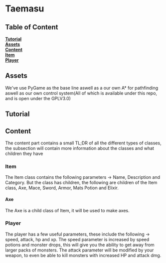# Taemasu

## Table of Content

**[Tutorial](#Tutorial)**<br>
**[Assets](#Assets)**<br>
**[Content](#Content)**<br>
**[Item](#Item)**<br>
**[Player](#Player)**<br>

## Assets
We've use PyGame as the base line aswell as a our own A\* for pathfinding aswell
as our own control system(All of which is available under this repo, and is open
under the GPLV3.0)

## Tutorial


## Content

The content part contains a small TL;DR of all the different types of classes,
the subsection will contain more information about the classes and what children
they have

### Item

The Item class contains the following parameters -> Name, Description and
Category. But the class has children, the following are children of the Item
class, Axe, Mace, Sword, Armor, Mats Potion and Elixir.

#### Axe

The Axe is a child class of Item, it will be used to make axes. 

### Player

The player has a few useful parameters, these include the following -> speed,
attack, hp and xp. The speed parameter is increased by speed potions and monster
drops, this will give you the ability to get away from larger packs of monsters.
The attack parameter will be modified by your weapon, to even be able to kill
monsters with increased HP and attack dmg. 
